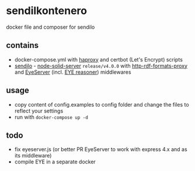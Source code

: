 # sendilkontenero

docker file and composer for sendilo

## contains

 * docker-compose.yml with [haproxy](https://hub.docker.com/r/_/haproxy/) and certbot (Let's Encrypt) scripts
 * [sendilo](https://github.com/sendilo/sendilo) - [node-solid-server](https://github.com/solid/node-solid-server) `release/v4.0.0` with [http-rdf-formats-proxy](https://github.com/rdf-ext/http-rdf-formats-proxy) and [EyeServer](https://github.com/RubenVerborgh/EyeServer) (incl. [EYE reasoner](http://eulersharp.sourceforge.net/)) middlewares

## usage

 * copy content of config.examples to config folder and change the files to reflect your settings
 * run with `docker-compose up -d`

## todo

 * fix eyeserver.js (or better PR EyeServer to work with express 4.x and as its middleware)
 * compile EYE in a separate docker
